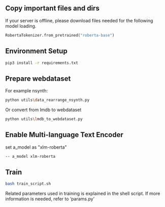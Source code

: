 ## Copy important files and dirs
If your server is offline, please download files needed for the following model loading.
```python
RobertaTokenizer.from_pretrained("roberta-base")
```

## Environment Setup
```bash
pip3 install -r requirements.txt
```

## Prepare webdataset
For example nsynth:
```bash
python utils\data_rearrange_nsynth.py
```
Or convert from lmdb to webdataset
```bash
python utils\lmdb_to_webdataset.py
```

## Enable Multi-language Text Encoder
set a_model as "xlm-roberta"
```bash
-- a_model xlm-roberta
```

## Train
```bash
bash train_script.sh
```
Related parameters used in training is explained in the shell script. If more information is needed, refer to ‘params.py’

